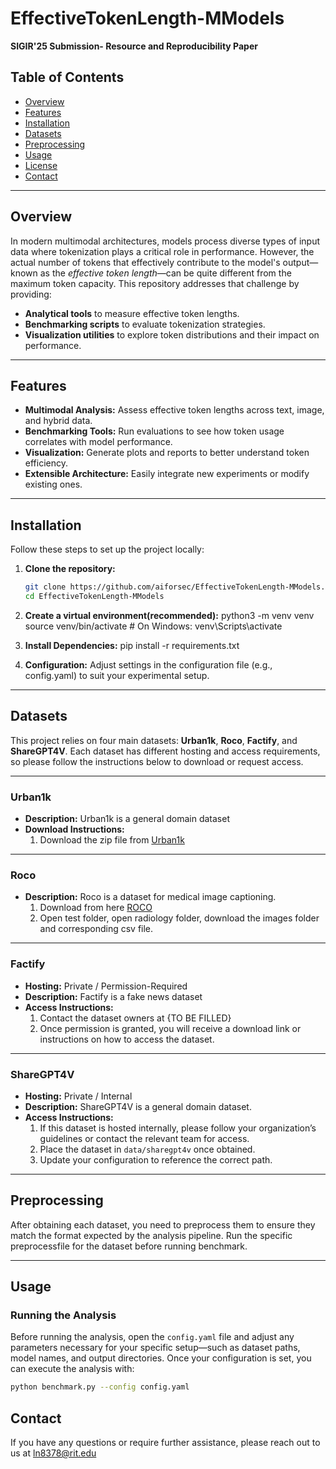 # EffectiveTokenLength-MModels
**SIGIR'25 Submission- Resource and Reproducibility Paper**

## Table of Contents

- [Overview](#overview)
- [Features](#features)
- [Installation](#installation)
- [Datasets](#datasets)
- [Preprocessing](#preprocessing)
- [Usage](#usage)
- [License](#license)
- [Contact](#contact)

---

## Overview

In modern multimodal architectures, models process diverse types of input data where tokenization plays a critical role in performance. However, the actual number of tokens that effectively contribute to the model's output—known as the *effective token length*—can be quite different from the maximum token capacity. This repository addresses that challenge by providing:

- **Analytical tools** to measure effective token lengths.
- **Benchmarking scripts** to evaluate tokenization strategies.
- **Visualization utilities** to explore token distributions and their impact on performance.

---

## Features

- **Multimodal Analysis:** Assess effective token lengths across text, image, and hybrid data.
- **Benchmarking Tools:** Run evaluations to see how token usage correlates with model performance.
- **Visualization:** Generate plots and reports to better understand token efficiency.
- **Extensible Architecture:** Easily integrate new experiments or modify existing ones.

---

## Installation

Follow these steps to set up the project locally:

1. **Clone the repository:**

   ```bash
   git clone https://github.com/aiforsec/EffectiveTokenLength-MModels.git
   cd EffectiveTokenLength-MModels

2. **Create a virtual environment(recommended):**
    python3 -m venv venv
    source venv/bin/activate  # On Windows: venv\Scripts\activate

3. **Install Dependencies:**
    pip install -r requirements.txt

4. **Configuration:**
    Adjust settings in the configuration file (e.g., config.yaml) to suit your experimental setup.

---

## Datasets

This project relies on four main datasets: **Urban1k**, **Roco**, **Factify**, and **ShareGPT4V**. Each dataset has different hosting and access requirements, so please follow the instructions below to download or request access.

---

### Urban1k

- **Description:** Urban1k is a general domain dataset
- **Download Instructions:**
  1. Download the zip file from [Urban1k](https://huggingface.co/datasets/BeichenZhang/Urban1k)
---

### Roco
 
- **Description:** Roco is a dataset for medical image captioning.
  1. Download from here [ROCO](https://www.kaggle.com/datasets/virajbagal/roco-dataset)
  2. Open test folder, open radiology folder, download the images folder and corresponding csv file.

---

### Factify

- **Hosting:** Private / Permission-Required
- **Description:** Factify is a fake news dataset
- **Access Instructions:**
  1. Contact the dataset owners at {TO BE FILLED}
  2. Once permission is granted, you will receive a download link or instructions on how to access the dataset.

---

### ShareGPT4V

- **Hosting:** Private / Internal
- **Description:** ShareGPT4V is a general domain dataset.
- **Access Instructions:**
  1. If this dataset is hosted internally, please follow your organization’s guidelines or contact the relevant team for access.
  2. Place the dataset in `data/sharegpt4v` once obtained.
  3. Update your configuration to reference the correct path.

---

## Preprocessing

After obtaining each dataset, you need to preprocess them to ensure they match the format expected by the analysis pipeline.
Run the specific preprocessfile for the dataset before running benchmark. 

---

## Usage

### Running the Analysis

Before running the analysis, open the `config.yaml` file and adjust any parameters necessary for your specific setup—such as dataset paths, model names, and output directories. Once your configuration is set, you can execute the analysis with:

   ```bash
   python benchmark.py --config config.yaml
   ```
## Contact 

If you have any questions or require further assistance, please reach out to us at ln8378@rit.edu